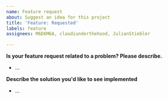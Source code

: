 ```yaml
---
name: Feature request
about: Suggest an idea for this project
title: 'Feature: Requested'
labels: feature
assignees: M6D6M6A, claudiunderthehood, JulianStiebler

---
```


**Is your feature request related to a problem? Please describe.**
- ...

**Describe the solution you'd like to see implemented**
- ...


